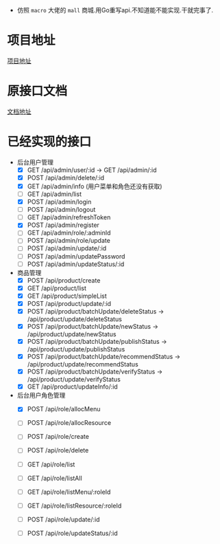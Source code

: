 - 仿照 `macro` 大佬的 `mall` 商城.用Go重写api.不知道能不能实现.干就完事了.

# 项目地址

[项目地址](https://github.com/macrozheng/mall)

# 原接口文档

[文档地址](http://admin-api.macrozheng.com/swagger-ui.html#/)

# 已经实现的接口

- 后台用户管理
    - [x] GET /api/admin/user/:id -> GET /api/admin/:id
    - [x] POST /api/admin/delete/:id
    - [x] GET /api/admin/info (用户菜单和角色还没有获取)
    - [ ] GET /api/admin/list
    - [x] POST /api/admin/login
    - [ ] POST /api/admin/logout
    - [ ] GET /api/admin/refreshToken
    - [x] POST /api/admin/register
    - [ ] GET /api/admin/role/:adminId
    - [ ] POST /api/admin/role/update
    - [ ] POST /api/admin/update/:id
    - [ ] POST /api/admin/updatePassword
    - [ ] POST /api/admin/updateStatus/:id

- 商品管理
    - [x] POST /api/product/create
    - [x] GET /api/product/list
    - [x] GET /api/product/simpleList
    - [x] POST /api/product/update/:id
    - [x] POST /api/product/batchUpdate/deleteStatus -> /api/product/update/deleteStatus
    - [x] POST /api/product/batchUpdate/newStatus -> /api/product/update/newStatus
    - [x] POST /api/product/batchUpdate/publishStatus -> /api/product/update/publishStatus
    - [x] POST /api/product/batchUpdate/recommendStatus -> /api/product/update/recommendStatus
    - [x] POST /api/product/batchUpdate/verifyStatus -> /api/product/update/verifyStatus
    - [x] GET /api/product/updateInfo/:id

- 后台用户角色管理
    - [x] POST /api/role/allocMenu
    - [ ] POST /api/role/allocResource
    - [ ] POST /api/role/create
    - [ ] POST /api/role/delete
    - [ ] GET /api/role/list
    - [ ] GET /api/role/listAll
    - [ ] GET /api/role/listMenu/:roleId
    - [ ] GET /api/role/listResource/:roleId
    - [ ] POST /api/role/update/:id
    - [ ] POST /api/role/updateStatus/:id

